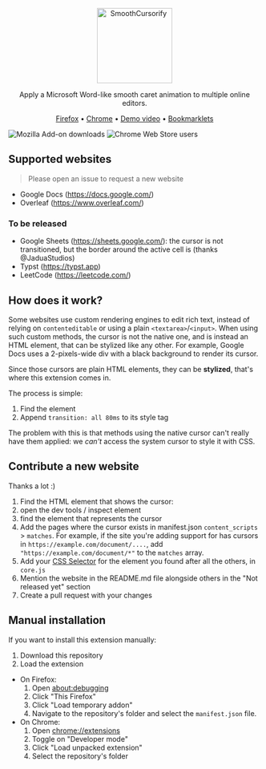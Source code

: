 <p align="center">
    <img src="./logotype.png" alt="SmoothCursorify" height="150px">
    <p align="center">Apply a Microsoft Word-like smooth caret animation to multiple online editors.</p>
    <p align="center"><a href="https://addons.mozilla.org/fr/firefox/addon/smooth-cursorify/">Firefox</a>&nbsp;&bull;&nbsp;<a href="https://chrome.google.com/webstore/detail/smooth-cursorify/ohhjfajndpfpbimipmehmdkblnbelaec?hl=fr&authuser=0">Chrome</a>&nbsp;&bull;&nbsp;<a href="https://www.youtube.com/watch?v=35It5ijWl_0">Demo video</a>&nbsp;&bull;&nbsp;<a href="https://gwennlbh.github.io/smooth-cursorify/">Bookmarklets</a></p>
</p>

![Mozilla Add-on downloads](https://img.shields.io/amo/dw/smooth-cursorify?label=firefox%20downloads)
![Chrome Web Store users](https://img.shields.io/chrome-web-store/users/ohhjfajndpfpbimipmehmdkblnbelaec?label=chrome%20users)


  
## Supported websites
> Please open an issue to request a new website

* Google Docs (https://docs.google.com/) 
* Overleaf (https://www.overleaf.com/) 

### To be released

* Google Sheets (https://sheets.google.com/): the cursor is not transitioned, but the border around the active cell is (thanks @JaduaStudios)
* Typst (https://typst.app)
* LeetCode (https://leetcode.com/)

## How does it work?

Some websites use custom rendering engines to edit rich text, instead of relying on `contenteditable` or using a plain `<textarea>`/`<input>`. When using such custom methods, the cursor is not the native one, and is instead an HTML element, that can be stylized like any other. For example, Google Docs uses a 2-pixels-wide div with a black background to render its cursor.

Since those cursors are plain HTML elements, they can be **stylized**, that's where this extension comes in.

The process is simple:

1. Find the element
2. Append `transition: all 80ms` to its style tag

The problem with this is that methods using the native cursor can't really have them applied: we _can't_ access the system cursor to style it with CSS.

## Contribute a new website

Thanks a lot :)

1. Find the HTML element that shows the cursor: 
  1. open the dev tools / inspect element
  2. find the element that represents the cursor
2. Add the pages where the cursor exists in manifest.json `content_scripts` > `matches`. For example, if the site you're adding support for has cursors in `https://example.com/document/....`, add `"https://example.com/document/*"` to the `matches` array.
3. Add your [CSS Selector](https://developer.mozilla.org/en-US/docs/Web/CSS/CSS_Selectors) for the element you found after all the others, in `core.js`
4. Mention the website in the README.md file alongside others in the "Not released yet" section
4. Create a pull request with your changes


## Manual installation
If you want to install this extension manually:

1. Download this repository
2. Load the extension
  * On Firefox:
    1. Open <about:debugging>
    2. Click "This Firefox"
    3. Click "Load temporary addon"
    4. Navigate to the repository's folder and select the `manifest.json` file.
  * On Chrome: 
    1. Open <chrome://extensions>
    2. Toggle on "Developer mode"
    3. Click "Load unpacked extension"
    4. Select the repository's folder
